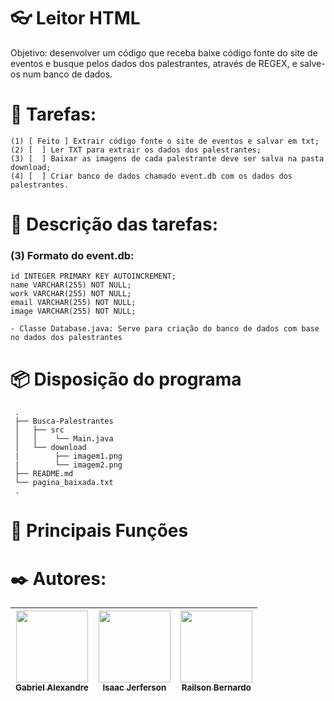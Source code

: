 # 👓 Leitor HTML
Objetivo: desenvolver um código que receba baixe código fonte do site de eventos e busque pelos dados dos palestrantes, através de REGEX, e salve-os num banco de dados.



# 📜 Tarefas:
    (1) [ Feito ] Extrair código fonte o site de eventos e salvar em txt;
    (2) [  ] Ler TXT para extrair os dados dos palestrantes;
    (3) [  ] Baixar as imagens de cada palestrante deve ser salva na pasta download;
    (4) [  ] Criar banco de dados chamado event.db com os dados dos palestrantes.

# 📘 Descrição das tarefas:
### (3) Formato do event.db:
    id INTEGER PRIMARY KEY AUTOINCREMENT;
    name VARCHAR(255) NOT NULL;
    work VARCHAR(255) NOT NULL;
    email VARCHAR(255) NOT NULL;
    image VARCHAR(255) NOT NULL;

    - Classe Database.java: Serve para criação do banco de dados com base no dados dos palestrantes


# 📦 Disposição do programa
     .
     ├── Busca-Palestrantes
     │   ├── src
     │   │    └── Main.java
     │   └── download
     |        ├── imagem1.png 
     |        └── imagem2.png    
     ├── README.md
     └── pagina_baixada.txt
     .

# 🔧 Principais Funções



# ✒️ Autores: 
| [<img src="https://avatars.githubusercontent.com/u/99749672?v=4" width=115><br><sub>Gabriel Alexandre</sub>](https://https://github.com/aieFaria) |  [<img src="https://lh3.googleusercontent.com/a-/ALV-UjUSbAUZs8fIDLpE2IxgftQvn59uYcg5JtGjnglwGdLloMGgyXM=s50-c-k-no" width=115><br><sub>Isaac Jerferson</sub>](https://github.com/guilhermeonrails) |  [<img src="https://avatars.githubusercontent.com/u/160502160?v=4" width=115><br><sub>Railson Bernardo</sub>](https://github.com/alexfelipe) |
| :---: | :---: | :---: |


